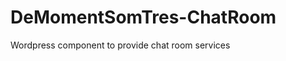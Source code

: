 DeMomentSomTres-ChatRoom
========================

Wordpress component to provide chat room services